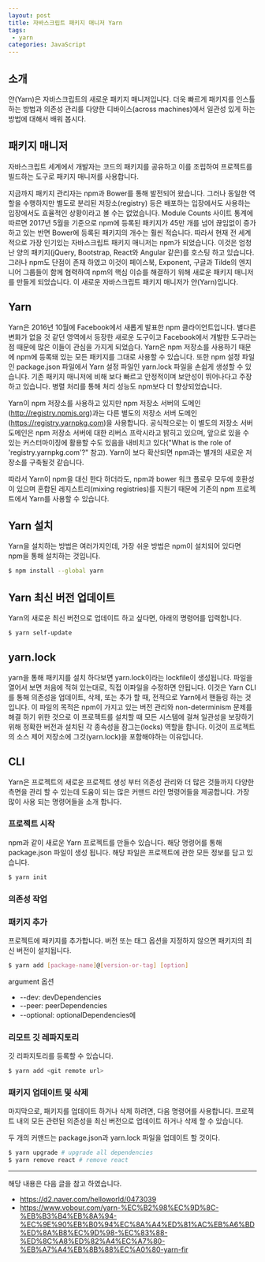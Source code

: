 ```yaml
---
layout: post
title: 자바스크립트 패키지 매니저 Yarn
tags:
 - yarn
categories: JavaScript
---
```


## 소개
얀(Yarn)은 자바스크립트의 새로운 패키지 매니저입니다. 더욱 빠르게 패키지를 인스톨하는 방법과 의존성 관리를 다양한 디바이스(across machines)에서 일관성 있게 하는 방법에 대해서 배워 봅시다.

## 패키지 매니저
자바스크립트 세계에서 개발자는 코드의 패키지를 공유하고 이를 조립하여 프로젝트를 빌드하는 도구로 패키지 매니저를 사용합니다. 

지금까지 패키지 관리자는 npm과 Bower를 통해 발전되어 왔습니다. 그러나 동일한 역할을 수행하지만 별도로 분리된 저장소(registry) 등은 배포하는 입장에서도 사용하는 입장에서도 효율적인 상황이라고 볼 수는 없었습니다. Module Counts 사이트 통계에 따르면 2017년 5월을 기준으로 npm에 등록된 패키지가 45만 개를 넘어 끊임없이 증가하고 있는 반면 Bower에 등록된 패키지의 개수는 훨씬 적습니다. 따라서 현재 전 세계적으로 가장 인기있는 자바스크립트 패키지 매니저는 npm가 되었습니다. 이것은 엄청난 양의 패키지(jQuery, Bootstrap, React와 Angular 같은)를 호스팅 하고 있습니다. 그러나 npm도 단점이 존재 하였고 이것이 페이스북, Exponent, 구글과 Tilde의 엔지니어 그룹들이 함께 협력하여 npm의 핵심 이슈를 해결하기 위해 새로운 패키지 매니저를 만들게 되었습니다. 이 새로운 자바스크립트 패키지 매니저가 얀(Yarn)입니다.  

## Yarn
Yarn은 2016년 10월에 Facebook에서 새롭게 발표한 npm 클라이언트입니다. 별다른 변화가 없을 것 같던 영역에서 등장한 새로운 도구이고 Facebook에서 개발한 도구라는 점 때문에 많은 이들이 관심을 가지게 되었습다. Yarn은 npm 저장소를 사용하기 때문에 npm에 등록돼 있는 모든 패키지를 그대로 사용할 수 있습니다. 또한 npm 설정 파일인 package.json 파일에서 Yarn 설정 파일인 yarn.lock 파일을 손쉽게 생성할 수 있습니다. 기존 패키지 매니저에 비해 보다 빠르고 안정적이며 보안성이 뛰어나다고 주장하고 있습니다. 병렬 처리를 통해 처리 성능도 npm보다 더 향상되었습니다.

Yarn이 npm 저장소를 사용하고 있지만 npm 저장소 서버의 도메인(http://registry.npmjs.org)과는 다른 별도의 저장소 서버 도메인(https://registry.yarnpkg.com)을 사용합니다. 공식적으로는 이 별도의 저장소 서버 도메인은 npm 저장소 서버에 대한 리버스 프락시라고 밝히고 있으며, 앞으로 있을 수 있는 커스터마이징에 활용할 수도 있음을 내비치고 있다("What is the role of 'registry.yarnpkg.com'?" 참고). Yarn이 보다 확산되면 npm과는 별개의 새로운 저장소를 구축될것 같습니다.

따라서 Yarn이 npm을 대신 한다 하더라도, npm과 bower 워크 플로우 모두에 호환성이 있으며 혼합된 레지스트리(mixing registries)를 지원기 때문에 기존의 npm 프로젝트에서 Yarn를 사용할 수 있습니다.


## Yarn 설치
Yarn을 설치하는 방법은 여러가지인데, 가장 쉬운 방법은 npm이 설치되어 있다면 npm을 통해 설치하는 것입니다. 
 
```sh
$ npm install --global yarn
```

## Yarn 최신 버전 업데이트
Yarn의 새로운 최신 버전으로 업데이트 하고 싶다면, 아래의 명령어를 입력합니다.

```sh
$ yarn self-update
```


## yarn.lock
yarn을 통해 패키지를 설치 하다보면 yarn.lock이라는 lockfile이 생성됩니다. 파일을 열어서 보면 처음에 적혀 있는대로, 직접 이파일을 수정하면 안됩니다. 이것은 Yarn CLI를 통해 의존성을 업데이트, 삭제, 또는 추가 할 때, 전적으로 Yarn에서 핸들링 하는 것입니다. 이 파일의 목적은 npm이 가지고 있는 버전 관리와 non-determinism 문제를 해결 하기 위한 것으로 이 프로젝트를 설치할 때 모든 시스템에 걸쳐 일관성을 보장하기 위해 정확한 버전과 설치된 각 종속성을 잠그는(locks) 역할을 합니다. 이것이 프로젝트의 소스 제어 저장소에 그것(yarn.lock)을 포함해야하는 이유입니다.

## CLI
Yarn은 프로젝트의 새로운 프로젝트 생성 부터 의존성 관리와 더 많은 것들까지 다양한 측면을 관리 할 수 있는데 도움이 되는 많은 커맨드 라인 명령어들을 제공합니다. 가장 많이 사용 되는 명령어들을 소개 합니다.

### 프로젝트 시작
npm과 같이 새로운 Yarn 프로젝트를 만들수 있습니다. 해당 명령어를 통해 package.json 파일이 생성 됩니다. 해당 파일은 프로젝트에 관한 모든 정보를 담고 있습니다.

```sh
$ yarn init
```

### 의존성 작업

### 패키지 추가
프로젝트에 패키지를 추가합니다. 버전 또는 태그 옵션을 지정하지 않으면 패키지의 최신 버전이 설치됩니다.
```sh
$ yarn add [package-name]@[version-or-tag] [option]
```

argument 옵션
- --dev: devDependencies
- --peer: peerDependencies
- --optional: optionalDependencies에

### 리모트 깃 레파지토리
깃 리파지토리를 등록할 수 있습니다.
```sh
$ yarn add <git remote url>
```

### 패키지 업데이트 및 삭제
마지막으로, 패키지를 업데이트 하거나 삭제 하려면, 다음 명령어를 사용합니다. 프로젝트 내의 모든 관련된 의존성을 최신 버전으로 업데이트 하거나 삭제 할 수 있습니다.

두 개의 커맨드는 package.json과 yarn.lock 파일을 업데이트 할 것이다.

```sh
$ yarn upgrade # upgrade all dependencies
$ yarn remove react # remove react
```

----
해당 내용은 다음 글을 참고 하였습니다.
- https://d2.naver.com/helloworld/0473039
- https://www.vobour.com/yarn-%EC%B2%98%EC%9D%8C-%EB%B3%B4%EB%8A%94-%EC%9E%90%EB%B0%94%EC%8A%A4%ED%81%AC%EB%A6%BD%ED%8A%B8%EC%9D%98-%EC%83%88-%ED%8C%A8%ED%82%A4%EC%A7%80-%EB%A7%A4%EB%8B%88%EC%A0%80-yarn-fir
